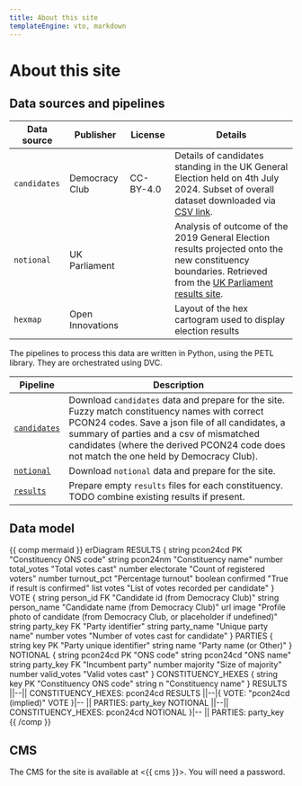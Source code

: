 ```yaml
---
title: About this site
templateEngine: vto, markdown
---
```


# About this site

## Data sources and pipelines

| Data source  | Publisher        | License   | Details                                                                                                                                                             |
| ------------ | ---------------- | --------- | ------------------------------------------------------------------------------------------------------------------------------------------------------------------- |
| `candidates` | Democracy Club   | CC-BY-4.0 | Details of candidates standing in the UK General Election held on 4th July 2024. Subset of overall dataset downloaded via [CSV link][CANDIDATES].                   |
| `notional`   | UK Parliament    |           | Analysis of outcome of the 2019 General Election results projected onto the new constituency boundaries. Retrieved from the [UK Parliament results site][NOTIONAL]. |
| `hexmap`     | Open Innovations |           | Layout of the hex cartogram used to display election results                                                                                                        |

[CANDIDATES]: https://candidates.democracyclub.org.uk/data/export_csv/?election_id=%5Eparl%5C.2024-07-04%24&cancelled=False&extra_fields=gss&extra_fields=image&extra_fields=favourite_biscuit&format=csv
[NOTIONAL]: https://electionresults.parliament.uk/general-elections/5/majority

The pipelines to process this data are written in Python, using the PETL
library. They are orchestrated using DVC.

| Pipeline                     | Description                                                                                                                                                                                                                                                                               |
| ---------------------------- | ----------------------------------------------------------------------------------------------------------------------------------------------------------------------------------------------------------------------------------------------------------------------------------------- |
| [`candidates`][P_candidates] | Download `candidates` data and prepare for the site. Fuzzy match constituency names with correct PCON24 codes. Save a json file of all candidates, a summary of parties and a csv of mismatched candidates (where the derived PCON24 code does not match the one held by Democracy Club). |
| [`notional`][P_notional]     | Download `notional` data and prepare for the site.                                                                                                                                                                                                                                        |
| [`results`][P_result]        | Prepare empty `results` files for each constituency. TODO combine existing results if present.                                                                                                                                                                                            |

[P_candidates]: https://github.com/open-innovations/ge-2024/blob/main/pipelines/candidates.py
[P_notional]: https://github.com/open-innovations/ge-2024/blob/main/pipelines/notional.py
[P_result]: https://github.com/open-innovations/ge-2024/blob/main/pipelines/results.py

## Data model

{{ comp mermaid }}
erDiagram
  RESULTS {
    string pcon24cd PK "Constituency ONS code"
    string pcon24nm "Constituency name"
    number total_votes "Total votes cast"
    number electorate "Count of registered voters"
    number turnout_pct "Percentage turnout"
    boolean confirmed "True if result is confirmed"
    list votes "List of votes recorded per candidate"
  }
  VOTE {
    string person_id FK "Candidate id (from Democracy Club)"
    string person_name "Candidate name (from Democracy Club)"
    url image "Profile photo of candidate (from Democracy Club, or placeholder if undefined)"
    string party_key FK "Party identifier"
    string party_name "Unique party name"
    number votes "Number of votes cast for candidate"
  }
  PARTIES {
    string key PK "Party unique identifier"
    string name "Party name (or Other)"
  }
  NOTIONAL {
    string pcon24cd PK "ONS code"
    string pcon24cd "ONS name"
    string party_key FK "Incumbent party"
    number majority "Size of majority"
    number valid_votes "Valid votes cast"
  }
  CONSTITUENCY_HEXES {
      string key PK "Constituency ONS code"
      string n "Constituency name"
  }
  RESULTS ||--|| CONSTITUENCY_HEXES: pcon24cd
  RESULTS ||--|{ VOTE: "pcon24cd (implied)"
  VOTE }|-- || PARTIES: party_key
  NOTIONAL ||--|| CONSTITUENCY_HEXES: pcon24cd
  NOTIONAL }|-- || PARTIES: party_key
{{ /comp }}

## CMS

The CMS for the site is available at <{{ cms }}>. You will need a password.
